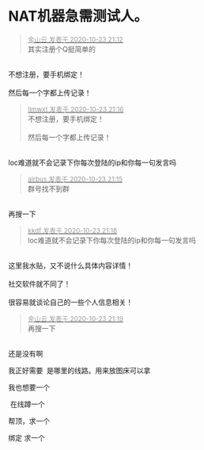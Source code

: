 # NAT机器急需测试人。


<div class="quote"><blockquote><font size="2"><a href="https://www.hostloc.com/forum.php?mod=redirect&amp;goto=findpost&amp;pid=9343285&amp;ptid=757768" target="_blank"><font color="#999999">金山云 发表于 2020-10-23 21:12</font></a></font><br />
其实注册个Q挺简单的</blockquote></div><br />
不想注册，要手机绑定！<br />
<br />
然后每一个字都上传记录！

<div class="quote"><blockquote><font size="2"><a href="https://www.hostloc.com/forum.php?mod=redirect&amp;goto=findpost&amp;pid=9343313&amp;ptid=757768" target="_blank"><font color="#999999">llmwxt 发表于 2020-10-23 21:16</font></a></font><br />
不想注册，要手机绑定！<br />
<br />
然后每一个字都上传记录！</blockquote></div><br />
loc难道就不会记录下你每次登陆的ip和你每一句发言吗

<div class="quote"><blockquote><font size="2"><a href="https://www.hostloc.com/forum.php?mod=redirect&amp;goto=findpost&amp;pid=9343305&amp;ptid=757768" target="_blank"><font color="#999999">airbus 发表于 2020-10-23 21:15</font></a></font><br />
群号找不到群</blockquote></div><br />
再搜一下

<div class="quote"><blockquote><font size="2"><a href="https://www.hostloc.com/forum.php?mod=redirect&amp;goto=findpost&amp;pid=9343332&amp;ptid=757768" target="_blank"><font color="#999999">kkdf 发表于 2020-10-23 21:18</font></a></font><br />
loc难道就不会记录下你每次登陆的ip和你每一句发言吗</blockquote></div><br />
这里我水贴，又不说什么具体内容详情！<br />
<br />
社交软件就不同了！<br />
<br />
很容易就谈论自己的一些个人信息相关！

<div class="quote"><blockquote><font size="2"><a href="https://www.hostloc.com/forum.php?mod=redirect&amp;goto=findpost&amp;pid=9343339&amp;ptid=757768" target="_blank"><font color="#999999">金山云 发表于 2020-10-23 21:19</font></a></font><br />
再搜一下</blockquote></div><br />
还是没有啊<img src="static/image/smiley/yct/022.gif" smilieid="42" border="0" alt="" />

我正好需要&nbsp;&nbsp;是哪里的线路。用来放图床可以拿

我也想要一个

<img src="static/image/smiley/yct/003.gif" smilieid="50" border="0" alt="" /> 在线蹲一个

帮顶，求一个

绑定 求一个
